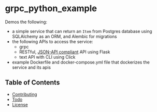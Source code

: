 # grpc_python_example

Demos the following:

* a simple service that can return an `Item` from Postgres database using SQLAlchemy as an ORM, and Alembic for migrations
* the following APIs to access the service:
    * grpc
    * RESTful, [JSON-API compliant](http://jsonapi.org/format/) API using Flask
    * text API with CLI using Click
* example Dockerfile and docker-compose.yml file that dockerizes the service and its apis

## Table of Contents

* [Contributing](docs/CONTRIBUTING.md)
* [Todo](docs/TODO.md)
* [License](docs/LICENSE.md)
